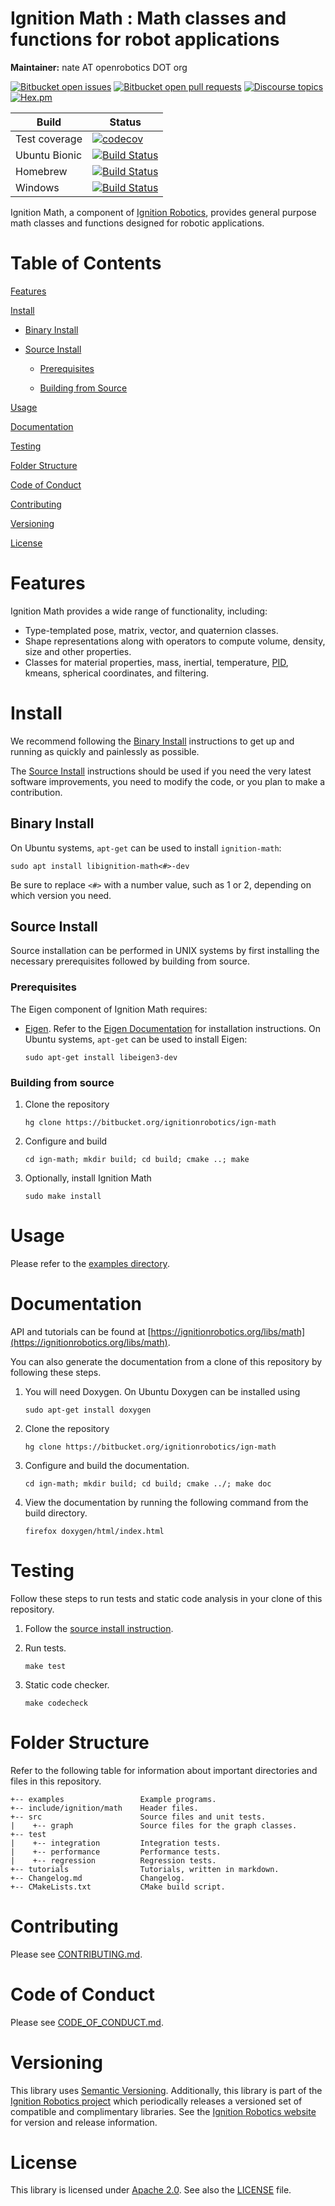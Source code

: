 # Ignition Math : Math classes and functions for robot applications

**Maintainer:** nate AT openrobotics DOT org 

[![Bitbucket open issues](https://img.shields.io/bitbucket/issues-raw/ignitionrobotics/ign-math.svg)](https://bitbucket.org/ignitionrobotics/ign-math/issues)
[![Bitbucket open pull requests](https://img.shields.io/bitbucket/pr-raw/ignitionrobotics/ign-math.svg)](https://bitbucket.org/ignitionrobotics/ign-math/pull-requests)
[![Discourse topics](https://img.shields.io/discourse/https/community.gazebosim.org/topics.svg)](https://community.gazebosim.org)
[![Hex.pm](https://img.shields.io/hexpm/l/plug.svg)](https://www.apache.org/licenses/LICENSE-2.0)

Build | Status
-- | --
Test coverage | [![codecov](https://codecov.io/bb/ignitionrobotics/ign-math/branch/default/graph/badge.svg)](https://codecov.io/bb/ignitionrobotics/ign-math)  
Ubuntu Bionic | [![Build Status](https://build.osrfoundation.org/buildStatus/icon?job=ignition_math-ci-default-bionic-amd64)](https://build.osrfoundation.org/job/ignition_math-ci-default-bionic-amd64)  
Homebrew      | [![Build Status](https://build.osrfoundation.org/buildStatus/icon?job=ignition_math-ci-default-homebrew-amd64)](https://build.osrfoundation.org/job/ignition_math-ci-default-homebrew-amd64)  
Windows       | [![Build Status](https://build.osrfoundation.org/buildStatus/icon?job=ignition_math-ci-default-windows7-amd64)](https://build.osrfoundation.org/job/ignition_math-ci-default-windows7-amd64)

Ignition Math, a component of [Ignition
Robotics](https://ignitionrobotics.org), provides general purpose math
classes and functions designed for robotic applications.

# Table of Contents

[Features](#markdown-header-features)

[Install](#markdown-header-install)

* [Binary Install](#markdown-header-binary-install)

* [Source Install](#markdown-header-source-install)

    * [Prerequisites](#markdown-header-prerequisites)
  
    * [Building from Source](#markdown-header-building-from-source)

[Usage](#markdown-header-usage)

[Documentation](#markdown-header-documentation)

[Testing](#markdown-header-testing)

[Folder Structure](#markdown-header-folder-structure)

[Code of Conduct](#markdown-header-code-of-conduct)

[Contributing](#markdown-header-code-of-contributing)

[Versioning](#markdown-header-versioning)

[License](#markdown-header-license)

# Features

Ignition Math provides a wide range of functionality, including:

* Type-templated pose, matrix, vector, and quaternion classes. 
* Shape representations along with operators to compute volume, density, size and other properties. 
* Classes for material properties, mass, inertial, temperature, [PID](https://en.wikipedia.org/wiki/PID_controller), kmeans, spherical coordinates, and filtering.

# Install

We recommend following the [Binary Install](#markdown-header-binary-install) instructions to get up and running as quickly and painlessly as possible.

The [Source Install](#markdown-header-source-install) instructions should be used if you need the very latest software improvements, you need to modify the code, or you plan to make a contribution.

## Binary Install

On Ubuntu systems, `apt-get` can be used to install `ignition-math`:

```
sudo apt install libignition-math<#>-dev
```

Be sure to replace `<#>` with a number value, such as 1 or 2, depending on
which version you need.

## Source Install

Source installation can be performed in UNIX systems by first installing the
necessary prerequisites followed by building from source. 

### Prerequisites

The Eigen component of Ignition Math requires:

  * [Eigen](http://eigen.tuxfamily.org/index.php?title=Main_Page). Refer to the [Eigen Documentation](ttp://eigen.tuxfamily.org/index.php?title=Main_Page#Documentation) for installation instructions. On Ubuntu systems, `apt-get` can be used to install Eigen:

    ```
    sudo apt-get install libeigen3-dev
    ```

### Building from source

1. Clone the repository

    ```
    hg clone https://bitbucket.org/ignitionrobotics/ign-math
    ```

2. Configure and build

    ```
    cd ign-math; mkdir build; cd build; cmake ..; make
    ```
    
3. Optionally, install Ignition Math

    ```
    sudo make install
    ```

# Usage

Please refer to the [examples directory](https://bitbucket.org/ignitionrobotics/ign-math/raw/default/examples/?at=default).

# Documentation

API and tutorials can be found at [https://ignitionrobotics.org/libs/math](https://ignitionrobotics.org/libs/math).

You can also generate the documentation from a clone of this repository by following these steps.

1. You will need Doxygen. On Ubuntu Doxygen can be installed using

    ```
    sudo apt-get install doxygen
    ```

2. Clone the repository

    ```
    hg clone https://bitbucket.org/ignitionrobotics/ign-math
    ```

3. Configure and build the documentation.

    ```
    cd ign-math; mkdir build; cd build; cmake ../; make doc
    ```

4. View the documentation by running the following command from the build directory.

    ```
    firefox doxygen/html/index.html
    ```

# Testing

Follow these steps to run tests and static code analysis in your clone of this repository.

1. Follow the [source install instruction](#markdown-header-source-install).

2. Run tests.

    ```
    make test
    ```

3. Static code checker.

    ```
    make codecheck
    ```

# Folder Structure

Refer to the following table for information about important directories and files in this repository.

```
+-- examples                 Example programs.
+-- include/ignition/math    Header files.
+-- src                      Source files and unit tests.
|    +-- graph               Source files for the graph classes.
+-- test
|    +-- integration         Integration tests.
|    +-- performance         Performance tests.
|    +-- regression          Regression tests.
+-- tutorials                Tutorials, written in markdown.
+-- Changelog.md             Changelog.
+-- CMakeLists.txt           CMake build script.
```
# Contributing

Please see
[CONTRIBUTING.md](https://bitbucket.org/ignitionrobotics/ign-gazebo/src/406665896aa40bb42f14cf61d48b3d94f2fc5dd8/CONTRIBUTING.md?at=default&fileviewer=file-view-default).

# Code of Conduct

Please see
[CODE_OF_CONDUCT.md](https://bitbucket.org/ignitionrobotics/ign-gazebo/src/406665896aa40bb42f14cf61d48b3d94f2fc5dd8/CODE_OF_CONDUCT.md?at=default&fileviewer=file-view-default).

# Versioning

This library uses [Semantic Versioning](https://semver.org/). Additionally, this library is part of the [Ignition Robotics project](https://ignitionrobotics.org) which periodically releases a versioned set of compatible and complimentary libraries. See the [Ignition Robotics website](https://ignitionrobotics.org) for version and release information.

# License

This library is licensed under [Apache 2.0](https://www.apache.org/licenses/LICENSE-2.0). See also the [LICENSE](https://bitbucket.org/ignitionrobotics/ign-math/src/default/LICENSE) file.
